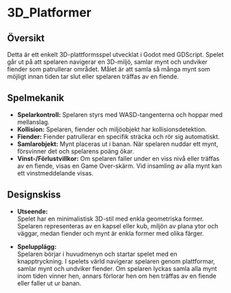 # 3D_Platformer

## Översikt
Detta är ett enkelt 3D-plattformsspel utvecklat i Godot med GDScript. Spelet går ut på att spelaren navigerar en 3D-miljö, samlar mynt och undviker fiender som patrullerar området. Målet är att samla så många mynt som möjligt innan tiden tar slut eller spelaren träffas av en fiende.

## Spelmekanik
- **Spelarkontroll:** Spelaren styrs med WASD-tangenterna och hoppar med mellanslag.
- **Kollision:** Spelaren, fiender och miljöobjekt har kollisionsdetektion.
- **Fiender:** Fiender patrullerar en specifik sträcka och rör sig automatiskt.
- **Samlarobjekt:** Mynt placeras ut i banan. När spelaren nuddar ett mynt, försvinner det och spelarens poäng ökar.
- **Vinst-/Förlustvillkor:** Om spelaren faller under en viss nivå eller träffas av en fiende, visas en Game Over-skärm. Vid insamling av alla mynt kan ett vinstmeddelande visas.

## Designskiss
- **Utseende:**  
  Spelet har en minimalistisk 3D-stil med enkla geometriska former. Spelaren representeras av en kapsel eller kub, miljön av plana ytor och väggar, medan fiender och mynt är enkla former med olika färger.
  
- **Spelupplägg:**  
  Spelaren börjar i huvudmenyn och startar spelet med en knapptryckning. I spelets värld navigerar spelaren genom plattformar, samlar mynt och undviker fiender. Om spelaren lyckas samla alla mynt inom tiden vinner hen, annars förlorar hen om hen träffas av en fiende eller faller ut ur banan.


